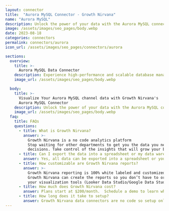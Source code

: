 ```yaml
---
layout: connector
title:  "Aurora MySQL Connector - Growth Nirvana"
name: "Aurora MySQL"
description: Unlock the power of your data with the Aurora MySQL connector. Optimize database performance, scale effortlessly, and enhance data management for your applications, all with the advanced features and outstanding performance of Aurora MySQL.
image: /assets/images/seo_pages/body.webp
date: 2023-08-18
categories: connectors
permalink: connectors/aurora
icon_url: /assets/images/seo_pages/connectors/aurora

sections:
  overview:
    title: >-
      Aurora MySQL Data Connector
    description: Experience high-performance and scalable database management with the Aurora MySQL connector. Seamlessly handle large data sets, power critical applications, and empower your business with advanced scalability and reliability. Leverage the cutting-edge capabilities of Aurora MySQL to streamline your data operations, drive growth, and ensure smoother workflows.
    image_url: /assets/images/seo_pages/body.webp

  body:
    title: >-
      Visualize Your Aurora MySQL channel data with Growth Nirvana's
      Aurora MySQL Connector
    description: Unlock the power of your data with the Aurora MySQL connector. Optimize database performance, scale effortlessly, and enhance data management for your applications, all with the advanced features and outstanding performance of Aurora MySQL.
    image_url: /assets/images/seo_pages/body.webp
  faq:
    title: FAQs
    questions:
      - title: What is Growth Nirvana?
        answer: >-
          Growth Nirvana is a no code analytics platform 
          Stop waiting for other departments to get you the data you need to make critical business 
          decisions. Take control of the insights that will grow your business.
      - title: Can I export the data into a spreadsheet or my data warehouse?
        answer: Yes, all data can be exported into a spreadsheet or your data warehouse (Google BigQuery, AWS, Snowflake, Azure, etc)
      - title: How customizable are Growth Nirvana reports?
        answer: >-
          Growth Nirvana reporting is 100% white labeled and customized to your specifications.
          Growth Nirvana can create the reports so you don’t have to or you can connect
          your visualization tools (Looker Data Studio/Google Data Studio, Tableau, PowerBI, etc) to Growth Nirvana.
      - title: How much does Growth Nirvana cost?
        answer: Plans start at $200/month.  Schedule a demo to learn what plan is best for you.
      - title: How long does it take to setup?
        answer: Growth Nirvana data connectors are no code so setup only requires a few clicks.
---
```

